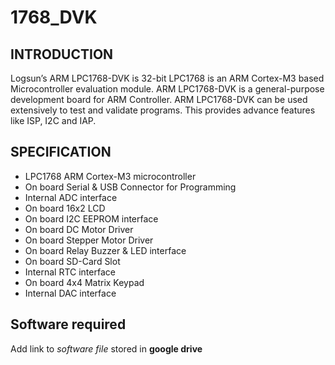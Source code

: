 # 1768_DVK

## INTRODUCTION
Logsun’s ARM LPC1768-DVK is 32-bit LPC1768 is an ARM Cortex-M3 based Microcontroller evaluation module. ARM LPC1768-DVK is a general-purpose development board for ARM Controller. ARM LPC1768-DVK can be used extensively to test and validate programs. This provides advance features like ISP, I2C and IAP.  
## SPECIFICATION
* LPC1768 ARM Cortex-M3 microcontroller
* On board Serial & USB Connector for Programming
* Internal ADC interface
* On board 16x2 LCD 
* On board I2C EEPROM interface
* On board DC Motor Driver
* On board Stepper Motor Driver
* On board Relay Buzzer & LED interface
* On board SD-Card Slot
* Internal RTC interface
* On board 4x4 Matrix Keypad
* Internal DAC interface




## Software required
 Add link to _software file_ stored in **google drive**
    
  
